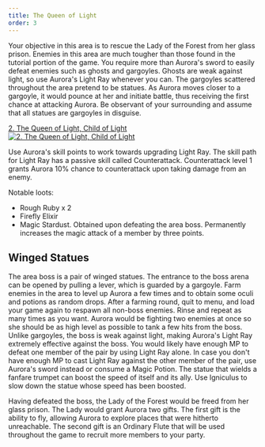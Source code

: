 ```yaml
---
title: The Queen of Light
order: 3
---
```


Your objective in this area is to rescue the Lady of the Forest from her glass
prison. Enemies in this area are much tougher than those found in the tutorial
portion of the game. You require more than Aurora's sword to easily defeat
enemies such as ghosts and gargoyles. Ghosts are weak against light, so use
Aurora's Light Ray whenever you can. The gargoyles scattered throughout the area
pretend to be statues. As Aurora moves closer to a gargoyle, it would pounce at
her and initiate battle, thus receiving the first chance at attacking Aurora. Be
observant of your surrounding and assume that all statues are gargoyles in
disguise.

<!-- prettier-ignore-start -->
<a href="http://www.youtube.com/watch?v=GYm633jR-I8" target="_blank" rel="noopener">2. The Queen of Light, Child of Light</a><br/>
<a href="http://www.youtube.com/watch?v=GYm633jR-I8" title="2. The Queen of Light, Child of Light" target="_blank" rel="noopener"><img src="http://img.youtube.com/vi/GYm633jR-I8/0.jpg" alt="2. The Queen of Light, Child of Light"></a>
<!-- prettier-ignore-end -->

Use Aurora's skill points to work towards upgrading Light Ray. The skill path
for Light Ray has a passive skill called Counterattack. Counterattack level 1
grants Aurora 10% chance to counterattack upon taking damage from an enemy.

Notable loots:

-   Rough Ruby x 2
-   Firefly Elixir
-   Magic Stardust. Obtained upon defeating the area boss. Permanently increases
    the magic attack of a member by three points.

<!--=========================================================================-->

## Winged Statues

The area boss is a pair of winged statues. The entrance to the boss arena can be
opened by pulling a lever, which is guarded by a gargoyle. Farm enemies in the
area to level up Aurora a few times and to obtain some oculi and potions as
random drops. After a farming round, quit to menu, and load your game again to
respawn all non-boss enemies. Rinse and repeat as many times as you want. Aurora
would be fighting two enemies at once so she should be as high level as possible
to tank a few hits from the boss. Unlike gargoyles, the boss is weak against
light, making Aurora's Light Ray extremely effective against the boss. You would
likely have enough MP to defeat one member of the pair by using Light Ray alone.
In case you don't have enough MP to cast Light Ray against the other member of
the pair, use Aurora's sword instead or consume a Magic Potion. The statue that
wields a fanfare trumpet can boost the speed of itself and its ally. Use
Igniculus to slow down the statue whose speed has been boosted.

Having defeated the boss, the Lady of the Forest would be freed from her glass
prison. The Lady would grant Aurora two gifts. The first gift is the ability to
fly, allowing Aurora to explore places that were hitherto unreachable. The
second gift is an Ordinary Flute that will be used throughout the game to
recruit more members to your party.
